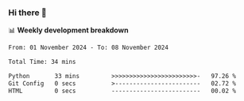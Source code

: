 ### Hi there 👋

<!--
**rajaahdjey/rajaahdjey** is a ✨ _special_ ✨ repository because its `README.md` (this file) appears on your GitHub profile.

Here are some ideas to get you started:

- 🔭 I’m currently working on ...
- 🌱 I’m currently learning ...
- 👯 I’m looking to collaborate on ...
- 🤔 I’m looking for help with ...
- 💬 Ask me about ...
- 📫 How to reach me: ...
- 😄 Pronouns: ...
- ⚡ Fun fact: ...
-->

📊 **Weekly development breakdown**
<!--START_SECTION:waka-->

```txt
From: 01 November 2024 - To: 08 November 2024

Total Time: 34 mins

Python       33 mins         >>>>>>>>>>>>>>>>>>>>>>>>-   97.26 %
Git Config   0 secs          >------------------------   02.72 %
HTML         0 secs          -------------------------   00.02 %
```

<!--END_SECTION:waka-->
